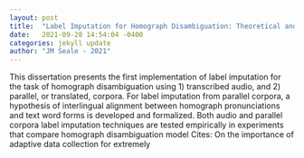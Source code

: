 ```yaml
---
layout: post
title:  "Label Imputation for Homograph Disambiguation: Theoretical and Practical Approaches"
date:   2021-09-28 14:54:04 -0400
categories: jekyll update
author: "JM Seale - 2021"
---
```

This dissertation presents the first implementation of label imputation for the task of homograph disambiguation using 1) transcribed audio, and 2) parallel, or translated, corpora. For label imputation from parallel corpora, a hypothesis of interlingual alignment between homograph pronunciations and text word forms is developed and formalized. Both audio and parallel corpora label imputation techniques are tested empirically in experiments that compare homograph disambiguation model Cites: On the importance of adaptive data collection for extremely